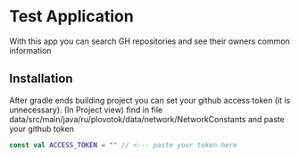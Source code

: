 # Test Application

With this app you can search GH repositories and see their owners common information

## Installation

After gradle ends building project you can set your github access token (it is unnecessary).
(In Project view) find in file data/src/main/java/ru/plovotok/data/network/NetworkConstants
and paste your github token

```kotlin
const val ACCESS_TOKEN = "" // <--- paste your token here
```
